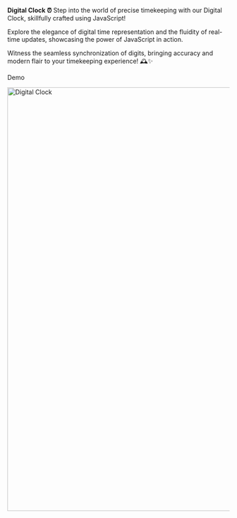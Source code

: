 
**Digital Clock ⏰**
Step into the world of precise timekeeping with our Digital Clock, skillfully crafted using JavaScript!

Explore the elegance of digital time representation and the fluidity of real-time updates, showcasing the power of JavaScript in action.

Witness the seamless synchronization of digits, bringing accuracy and modern flair to your timekeeping experience! 🕰️✨

Demo

<img width="958" alt="Digital Clock" src="https://github.com/AjinkyaSalunke22/Digital-Lock/assets/114003751/eb179c96-a0b2-47fa-b167-225e82c2f8ab">

